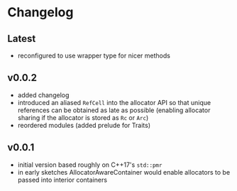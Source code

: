 # Changelog

## Latest
-   reconfigured to use wrapper type for nicer methods

## v0.0.2
-   added changelog
-   introduced an aliased `RefCell` into the allocator API so that unique
    references can be obtained as late as possible (enabling allocator sharing
    if the allocator is stored as `Rc` or `Arc`)
-   reordered modules (added prelude for Traits)

## v0.0.1
-   initial version based roughly on C++17's `std::pmr`
-   in early sketches AllocatorAwareContainer would enable allocators to be
    passed into interior containers
